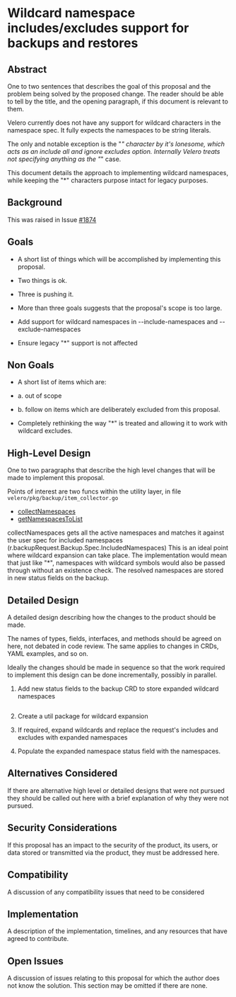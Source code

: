 
# Wildcard namespace includes/excludes support for backups and restores

## Abstract
One to two sentences that describes the goal of this proposal and the problem being solved by the proposed change.
The reader should be able to tell by the title, and the opening paragraph, if this document is relevant to them.

Velero currently does not have any support for wildcard characters in the namespace spec. 
It fully expects the namespaces to be string literals.

The only and notable exception is the "*" character by it's lonesome, which acts as an include all and ignore excludes option.
Internally Velero treats not specifying anything as the "*" case.

This document details the approach to implementing wildcard namespaces, while keeping the "*" characters purpose intact for legacy purposes.

## Background
This was raised in Issue [#1874](https://github.com/vmware-tanzu/velero/issues/1874)


## Goals
- A short list of things which will be accomplished by implementing this proposal.
- Two things is ok.
- Three is pushing it.
- More than three goals suggests that the proposal's scope is too large.

- Add support for wildcard namespaces in --include-namespaces and --exclude-namespaces
- Ensure legacy "*" support is not affected

## Non Goals
- A short list of items which are:
- a. out of scope
- b. follow on items which are deliberately excluded from this proposal.

- Completely rethinking the way "*" is treated and allowing it to work with wildcard excludes.


## High-Level Design
One to two paragraphs that describe the high level changes that will be made to implement this proposal.

Points of interest are two funcs within the utility layer, in file `velero/pkg/backup/item_collector.go`
- [collectNamespaces](https://github.com/vmware-tanzu/velero/blob/1535afb45e33a3d3820088e4189800a21ba55293/pkg/backup/item_collector.go#L742)
- [getNamespacesToList](https://github.com/vmware-tanzu/velero/blob/1535afb45e33a3d3820088e4189800a21ba55293/pkg/backup/item_collector.go#L638)

collectNamespaces gets all the active namespaces and matches it against the user spec for included namespaces (r.backupRequest.Backup.Spec.IncludedNamespaces)
This is an ideal point where wildcard expansion can take place.
The implementation would mean that just like "*", namespaces with wildcard symbols would also be passed through without an existence check.
The resolved namespaces are stored in new status fields on the backup.

## Detailed Design
A detailed design describing how the changes to the product should be made.

The names of types, fields, interfaces, and methods should be agreed on here, not debated in code review.
The same applies to changes in CRDs, YAML examples, and so on.

Ideally the changes should be made in sequence so that the work required to implement this design can be done incrementally, possibly in parallel.

1. Add new status fields to the backup CRD to store expanded wildcard namespaces
```

```
2. Create a util package for wildcard expansion

3. If required, expand wildcards and replace the request's includes and excludes with expanded namespaces
4. Populate the expanded namespace status field with the namespaces.

## Alternatives Considered
If there are alternative high level or detailed designs that were not pursued they should be called out here with a brief explanation of why they were not pursued.

## Security Considerations
If this proposal has an impact to the security of the product, its users, or data stored or transmitted via the product, they must be addressed here.

## Compatibility
A discussion of any compatibility issues that need to be considered

## Implementation
A description of the implementation, timelines, and any resources that have agreed to contribute.

## Open Issues
A discussion of issues relating to this proposal for which the author does not know the solution. This section may be omitted if there are none.
